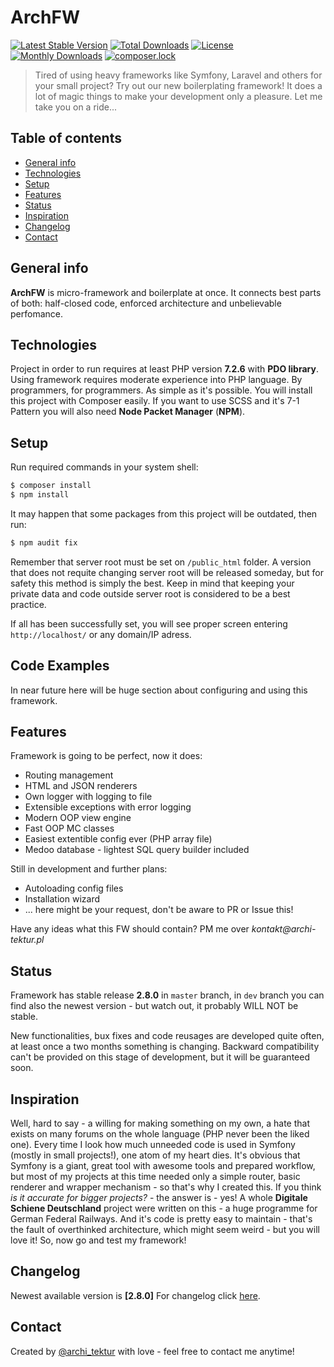 # ArchFW
[![Latest Stable Version](https://poser.pugx.org/archi-tektur/arch-fw/v/stable)](https://packagist.org/packages/archi-tektur/arch-fw)
[![Total Downloads](https://poser.pugx.org/archi-tektur/arch-fw/downloads)](https://packagist.org/packages/archi-tektur/arch-fw)
[![License](https://poser.pugx.org/archi-tektur/arch-fw/license)](https://packagist.org/packages/archi-tektur/arch-fw)
[![Monthly Downloads](https://poser.pugx.org/archi-tektur/arch-fw/d/monthly)](https://packagist.org/packages/archi-tektur/arch-fw)
[![composer.lock](https://poser.pugx.org/archi-tektur/arch-fw/composerlock)](https://packagist.org/packages/archi-tektur/arch-fw)

> Tired of using heavy frameworks like Symfony, Laravel and others for your small project? Try out our new boilerplating framework! It does 
a lot of magic things to make your development only a pleasure. Let me take you on a ride...

## Table of contents
* [General info](#general-info)
* [Technologies](#technologies)
* [Setup](#setup)
* [Features](#features)
* [Status](#status)
* [Inspiration](#inspiration)
* [Changelog](#changelog)
* [Contact](#contact)

## General info
__ArchFW__ is micro-framework and boilerplate at once. It connects best parts of both: half-closed code, enforced architecture and unbelievable perfomance.

## Technologies
Project in order to run requires at least PHP version __7.2.6__ with __PDO library__. Using framework requires moderate experience into PHP language. By programmers, for programmers. As simple as it's possible. You will install this project with Composer easily. If you want to use SCSS and it's 7-1 Pattern you will also need __Node Packet Manager__ (__NPM__).

## Setup

Run required commands in your system shell:
```sh
$ composer install
$ npm install
```
It may happen that some packages from this project will be outdated, then run:
```sh
$ npm audit fix
```

Remember that server root must be set on `/public_html` folder. A version that does not requite changing server root will be released someday, but for safety this method is simply the best. Keep in mind that keeping your private data and code outside server root is considered to be a best practice.

If all has been successfully set, you will see proper screen entering `http://localhost/` or any domain/IP adress.

## Code Examples
In near future here will be huge section about configuring and using this framework.

## Features
Framework is going to be perfect, now it does:
* Routing management
* HTML and JSON renderers
* Own logger with logging to file
* Extensible exceptions with error logging
* Modern OOP view engine
* Fast OOP MC classes
* Easiest extentible config ever (PHP array file)
* Medoo database - lightest SQL query builder included

Still in development and further plans:
* Autoloading config files
* Installation wizard
* ... here might be your request, don't be aware to PR or Issue this!

Have any ideas what this FW should contain? PM me over _kontakt@archi-tektur.pl_

## Status

Framework has stable release __2.8.0__ in `master` branch, in `dev` branch you can find also the newest version - but watch out, it probably WILL NOT be stable. 

New functionalities, bux fixes and code reusages are developed quite often, at least once a two months something is changing. Backward compatibility can't be provided on this stage of development, but it will be guaranteed soon.


## Inspiration
Well, hard to say - a willing for making something on my own, a hate that exists on many forums on the whole language (PHP never been the liked one). Every time I look how much unneeded code is used in Symfony (mostly in small projects!), one atom of my heart  dies. It's obvious that Symfony is a giant, great tool with awesome tools and prepared workflow, but most of my projects at this time needed only a simple router, basic renderer and wrapper  mechanism - so that's why I created this. If you think _is it accurate for bigger projects?_ - the answer is - yes! A whole __Digitale Schiene Deutschland__ project were written on this - a huge programme for German Federal Railways. And it's code is pretty easy to maintain - that's the fault of overthinked architecture, which might seem weird - but you will love it! So, now go and test my framework!

## Changelog
Newest available version is __[2.8.0]__
For changelog click [here](CHANGELOG.md).

## Contact
Created by [@archi_tektur](https://www.archi-tektur.pl/) with love - feel free to contact me anytime!